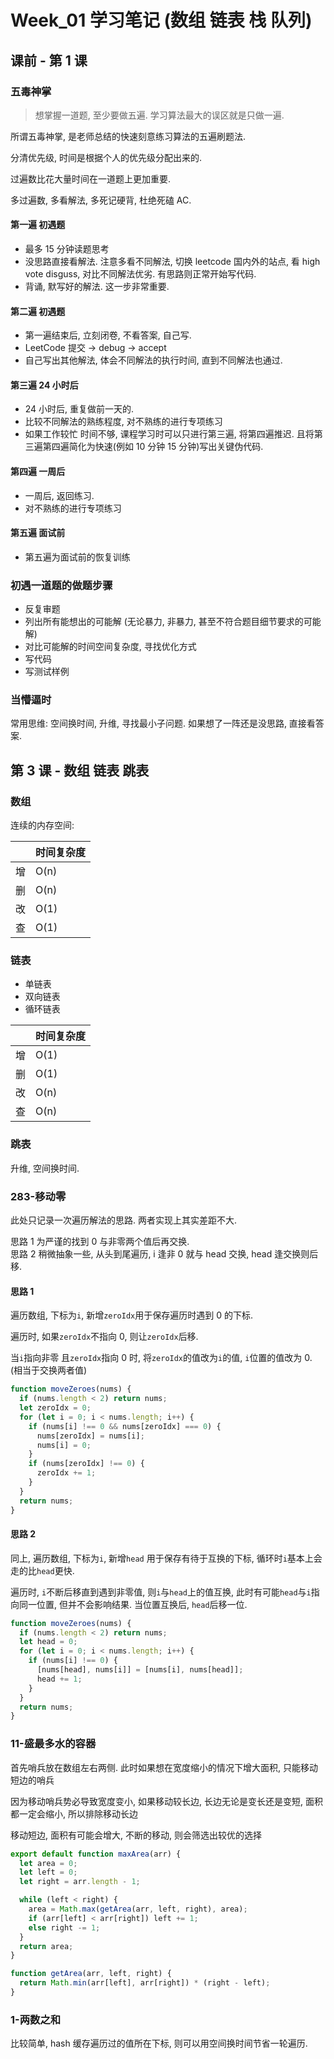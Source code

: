 # Week_01 学习笔记 (数组 链表 栈 队列)

## 课前 - 第 1 课

### 五毒神掌

> 想掌握一道题, 至少要做五遍. 学习算法最大的误区就是只做一遍.

所谓五毒神掌, 是老师总结的快速刻意练习算法的五遍刷题法.

分清优先级, 时间是根据个人的优先级分配出来的.

过遍数比花大量时间在一道题上更加重要.

多过遍数, 多看解法, 多死记硬背, 杜绝死磕 AC.

#### 第一遍 初遇题

- 最多 15 分钟读题思考
- 没思路直接看解法. 注意多看不同解法, 切换 leetcode 国内外的站点, 看 high vote disguss, 对比不同解法优劣. 有思路则正常开始写代码.
- 背诵, 默写好的解法. 这一步非常重要.

#### 第二遍 初遇题

- 第一遍结束后, 立刻闭卷, 不看答案, 自己写.
- LeetCode 提交 -> debug -> accept
- 自己写出其他解法, 体会不同解法的执行时间, 直到不同解法也通过.

#### 第三遍 24 小时后

- 24 小时后, 重复做前一天的.
- 比较不同解法的熟练程度, 对不熟练的进行专项练习
- 如果工作较忙 时间不够, 课程学习时可以只进行第三遍, 将第四遍推迟. 且将第三遍第四遍简化为快速(例如 10 分钟 15 分钟)写出关键伪代码.

#### 第四遍 一周后

- 一周后, 返回练习.
- 对不熟练的进行专项练习

#### 第五遍 面试前

- 第五遍为面试前的恢复训练

### 初遇一道题的做题步骤

- 反复审题
- 列出所有能想出的可能解 (无论暴力, 非暴力, 甚至不符合题目细节要求的可能解)
- 对比可能解的时间空间复杂度, 寻找优化方式
- 写代码
- 写测试样例

### 当懵逼时

常用思维: 空间换时间, 升维, 寻找最小子问题.
如果想了一阵还是没思路, 直接看答案.

## 第 3 课 - 数组 链表 跳表

### 数组

连续的内存空间:

|     | 时间复杂度 |
| --- | ---------- |
| 增  | O(n)       |
| 删  | O(n)       |
| 改  | O(1)       |
| 查  | O(1)       |

### 链表

- 单链表
- 双向链表
- 循环链表

|     | 时间复杂度 |
| --- | ---------- |
| 增  | O(1)       |
| 删  | O(1)       |
| 改  | O(n)       |
| 查  | O(n)       |

### 跳表

升维, 空间换时间.

### 283-移动零

此处只记录一次遍历解法的思路. 两者实现上其实差距不大.

思路 1 为严谨的找到 0 与非零两个值后再交换.  
思路 2 稍微抽象一些, 从头到尾遍历, i 逢非 0 就与 head 交换, head 逢交换则后移.

#### 思路 1

遍历数组, 下标为`i`, 新增`zeroIdx`用于保存遍历时遇到 0 的下标.

遍历时, 如果`zeroIdx`不指向 0, 则让`zeroIdx`后移.

当`i`指向非零 且`zeroIdx`指向 0 时, 将`zeroIdx`的值改为`i`的值, `i`位置的值改为 0. (相当于交换两者值)

```js
function moveZeroes(nums) {
  if (nums.length < 2) return nums;
  let zeroIdx = 0;
  for (let i = 0; i < nums.length; i++) {
    if (nums[i] !== 0 && nums[zeroIdx] === 0) {
      nums[zeroIdx] = nums[i];
      nums[i] = 0;
    }
    if (nums[zeroIdx] !== 0) {
      zeroIdx += 1;
    }
  }
  return nums;
}
```

#### 思路 2

同上, 遍历数组, 下标为`i`, 新增`head` 用于保存有待于互换的下标, 循环时`i`基本上会走的比`head`更快.

遍历时, `i`不断后移直到遇到非零值, 则`i`与`head`上的值互换, 此时有可能`head`与`i`指向同一位置, 但并不会影响结果. 当位置互换后, `head`后移一位.

```js
function moveZeroes(nums) {
  if (nums.length < 2) return nums;
  let head = 0;
  for (let i = 0; i < nums.length; i++) {
    if (nums[i] !== 0) {
      [nums[head], nums[i]] = [nums[i], nums[head]];
      head += 1;
    }
  }
  return nums;
}
```

### 11-盛最多水的容器

首先哨兵放在数组左右两侧.
此时如果想在宽度缩小的情况下增大面积, 只能移动短边的哨兵

因为移动哨兵势必导致宽度变小, 如果移动较长边, 长边无论是变长还是变短, 面积都一定会缩小, 所以排除移动长边

移动短边, 面积有可能会增大, 不断的移动, 则会筛选出较优的选择

```js
export default function maxArea(arr) {
  let area = 0;
  let left = 0;
  let right = arr.length - 1;

  while (left < right) {
    area = Math.max(getArea(arr, left, right), area);
    if (arr[left] < arr[right]) left += 1;
    else right -= 1;
  }
  return area;
}

function getArea(arr, left, right) {
  return Math.min(arr[left], arr[right]) * (right - left);
}
```

### 1-两数之和

比较简单, hash 缓存遍历过的值所在下标, 则可以用空间换时间节省一轮遍历.
